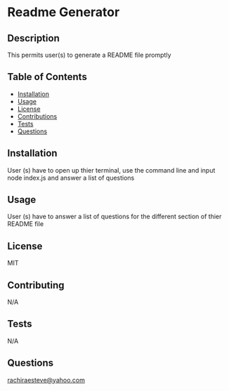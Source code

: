 # Readme Generator

## Description 
This permits user(s) to generate a README file promptly

## Table of Contents
- [Installation](#installation)
- [Usage](#usage)
- [License](#license)
- [Contributions](#contributions)
- [Tests](#tests)
- [Questions](#questions)

## Installation 
User (s) have to open up thier terminal, use the command line and input node index.js and answer a list of questions

## Usage 
User (s) have to answer a list of questions for the different section of thier README file

## License 
MIT

## Contributing 
N/A

## Tests 
N/A

## Questions
rachiraesteve@yahoo.com
